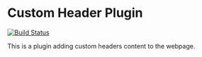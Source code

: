 Custom Header Plugin
====================

[![Build Status](https://travis-ci.org/pkp/customHeaader.svg?branch=main)](https://travis-ci.org/pkp/customHeader)

This is a plugin adding custom headers content to the webpage.
